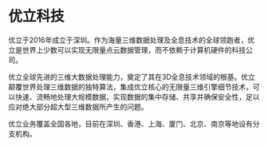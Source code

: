 # 优立科技


优立于2016年成立于深圳。作为海量三维数据处理及全息技术的全球领跑者，优立是世界上少数可以实现无限量点云数据管理，而不依赖于计算机硬件的科技公司。

优立全球先进的三维大数据处理能力，奠定了其在3D全息技术领域的根基。优立颠覆世界处理三维数据的独特算法，集成优立核心的无限量三维引擎细节技术，可以快速、流畅地处理大规模数据，实现数据的集中存储、共享并确保安全性，足以应对绝大部分超大型三维数据所产生的问题。

优立业务覆盖全国各地，目前在深圳、香港、上海、厦门、北京、南京等地设有分支机构。
